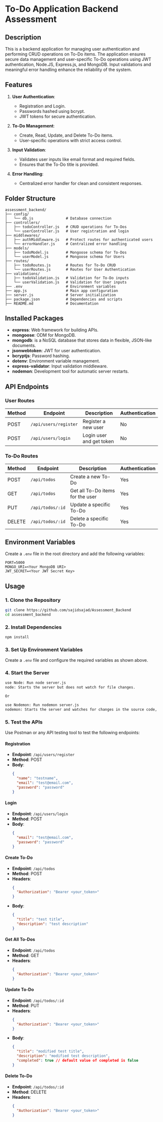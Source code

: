 # To-Do Application Backend Assessment

## Description
This is a backend application for managing user authentication and performing CRUD operations on To-Do items. The application ensures secure data management and user-specific To-Do operations using JWT authentication, Node.JS, Express.js, and MongoDB. Input validations and meaningful error handling enhance the reliability of the system.

## Features
1. **User Authentication**:
   - Registration and Login.
   - Passwords hashed using bcrypt.
   - JWT tokens for secure authentication.

2. **To-Do Management**:
   - Create, Read, Update, and Delete To-Do items.
   - User-specific operations with strict access control.

3. **Input Validation**:
   - Validates user inputs like email format and required fields.
   - Ensures that the To-Do title is provided.

4. **Error Handling**:
   - Centralized error handler for clean and consistent responses.

## Folder Structure
```
assessment_backend/
├── config/
│   └── db.js               # Database connection
├── controllers/
│   ├── todoController.js   # CRUD operations for To-Dos
│   └── userController.js   # User registration and login
├── middlewares/
│   ├── authMiddleware.js   # Protect routes for authenticated users
│   └── errorHandler.js     # Centralized error handling
├── models/
│   ├── todoModel.js        # Mongoose schema for To-Dos
│   └── userModel.js        # Mongoose schema for Users
├── routes/
│   ├── todoRoutes.js       # Routes for To-Do CRUD
│   └── userRoutes.js       # Routes for User Authentication
├── validations/
│   ├── todoValidation.js   # Validation for To-Do inputs
│   └── userValidation.js   # Validation for User inputs
├── .env                    # Environment variables
├── app.js                  # Main app configuration
├── server.js               # Server initialization
├── package.json            # Dependencies and scripts
├── README.md               # Documentation
```

## Installed Packages
- **express**: Web framework for building APIs.
- **mongoose**: ODM for MongoDB.
- **mongodb**: is a NoSQL database that stores data in flexible, JSON-like documents.
- **jsonwebtoken**: JWT for user authentication.
- **bcryptjs**: Password hashing.
- **dotenv**: Environment variable management.
- **express-validator**: Input validation middleware.
- **nodemon**: Development tool for automatic server restarts.

## API Endpoints

### User Routes
| Method | Endpoint           | Description                | Authentication |
|--------|--------------------|----------------------------|----------------|
| POST   | `/api/users/register` | Register a new user       | No             |
| POST   | `/api/users/login`    | Login user and get token  | No             |

### To-Do Routes
| Method | Endpoint           | Description                      | Authentication |
|--------|--------------------|----------------------------------|----------------|
| POST   | `/api/todos`       | Create a new To-Do              | Yes            |
| GET    | `/api/todos`       | Get all To-Do items for the user| Yes            |
| PUT    | `/api/todos/:id`   | Update a specific To-Do          | Yes            |
| DELETE | `/api/todos/:id`   | Delete a specific To-Do          | Yes            |

## Environment Variables
Create a `.env` file in the root directory and add the following variables:
```
PORT=5000
MONGO_URI=<Your MongoDB URI>
JWT_SECRET=<Your JWT Secret Key>
```

## Usage
### 1. Clone the Repository
```bash
git clone https://github.com/sajidsajad/Assessment_Backend
cd assessment_backend
```

### 2. Install Dependencies
```bash
npm install
```

### 3. Set Up Environment Variables
Create a `.env` file and configure the required variables as shown above.

### 4. Start the Server
```bash
use Node: Run node server.js
node: Starts the server but does not watch for file changes.

Or

use Nodemon: Run nodemon server.js
nodemon: Starts the server and watches for changes in the source code, automatically restarting the server when necessary.
```

### 5. Test the APIs
Use Postman or any API testing tool to test the following endpoints:

#### **Registration**
- **Endpoint**: `/api/users/register`
- **Method**: POST
- **Body**:
  ```json
  {
    "name": "testname",
    "email": "test@email.com",
    "password": "password"
  }
  ```

#### **Login**
- **Endpoint**: `/api/users/login`
- **Method**: POST
- **Body**:
  ```json
  {
    "email": "test@email.com",
    "password": "password"
  }
  ```

#### **Create To-Do**
- **Endpoint**: `/api/todos`
- **Method**: POST
- **Headers**:
  ```json
  {
    "Authorization": "Bearer <your_token>"
  }
  ```
- **Body**:
  ```json
  {
    "title": "test title",
    "description": "test description"
  }
  ```

#### **Get All To-Dos**
- **Endpoint**: `/api/todos`
- **Method**: GET
- **Headers**:
  ```json
  {
    "Authorization": "Bearer <your_token>"
  }
  ```

#### **Update To-Do**
- **Endpoint**: `/api/todos/:id`
- **Method**: PUT
- **Headers**:
  ```json
  {
    "Authorization": "Bearer <your_token>"
  }
  ```
- **Body**:
  ```json
  {
    "title": "modified test title",
    "description": "modified test description",
    "completed": true // default value of completed is false
  }
  ```

#### **Delete To-Do**
- **Endpoint**: `/api/todos/:id`
- **Method**: DELETE
- **Headers**:
  ```json
  {
    "Authorization": "Bearer <your_token>"
  }
  ```



